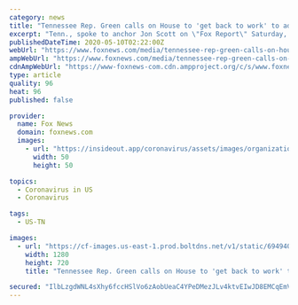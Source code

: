 ```yaml
---
category: news
title: "Tennessee Rep. Green calls on House to 'get back to work' to address coronavirus pandemic"
excerpt: "Tenn., spoke to anchor Jon Scott on \"Fox Report\" Saturday, saying he hoped to get the House back to work soon to address coronavirus pandemic issues."
publishedDateTime: 2020-05-10T02:22:00Z
webUrl: "https://www.foxnews.com/media/tennessee-rep-green-calls-on-house-get-back-to-work"
ampWebUrl: "https://www.foxnews.com/media/tennessee-rep-green-calls-on-house-get-back-to-work.amp"
cdnAmpWebUrl: "https://www-foxnews-com.cdn.ampproject.org/c/s/www.foxnews.com/media/tennessee-rep-green-calls-on-house-get-back-to-work.amp"
type: article
quality: 96
heat: 96
published: false

provider:
  name: Fox News
  domain: foxnews.com
  images:
    - url: "https://insideout.app/coronavirus/assets/images/organizations/foxnews.com-50x50.jpg"
      width: 50
      height: 50

topics:
  - Coronavirus in US
  - Coronavirus

tags:
  - US-TN

images:
  - url: "https://cf-images.us-east-1.prod.boltdns.net/v1/static/694940094001/c83d8d7d-6729-46b5-be67-d61214cf38f7/6f8e071f-3215-4670-8a1c-189093e2bb6c/1280x720/match/image.jpg"
    width: 1280
    height: 720
    title: "Tennessee Rep. Green calls on House to 'get back to work' to address coronavirus pandemic"

secured: "IlbLzgdWNL4sXhy6fccHSlVo6zAobUeaC4YPeDMezJLv4ktvEIwJD8EMCqEmV6ucmdjkBISSVFgPlM6lm4J5a5MLfoEuYTsgOnaY6Ug2pi0Ldvq0nv9n/mvfhs6cmVHzKI2k94Td6CqlgP8Bm/iJWcH7fW+0J2490ayIGanb4Gc4MSf5gRoAfmS4fRLQ6Mc56fOdvi9pZD5Ugo2vUyssy0diOwRkIob3KmlngHvCn5py2TaPCUau/AQ+Slgb6EU6ZNZfOARuN3QkDZyVQQJLVDSxFr3QnzNyz4C+SkKaZotvw8gu+fbfsZdRGJBW2j7y;4fn5FPeMoSwQh8DLWIBqrQ=="
---
```


